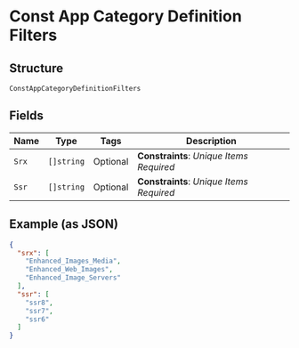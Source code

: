 
# Const App Category Definition Filters

## Structure

`ConstAppCategoryDefinitionFilters`

## Fields

| Name | Type | Tags | Description |
|  --- | --- | --- | --- |
| `Srx` | `[]string` | Optional | **Constraints**: *Unique Items Required* |
| `Ssr` | `[]string` | Optional | **Constraints**: *Unique Items Required* |

## Example (as JSON)

```json
{
  "srx": [
    "Enhanced_Images_Media",
    "Enhanced_Web_Images",
    "Enhanced_Image_Servers"
  ],
  "ssr": [
    "ssr8",
    "ssr7",
    "ssr6"
  ]
}
```

